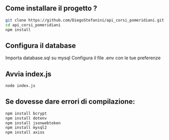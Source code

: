 ## Come installare il progetto ? 

```bash
git clone https://github.com/DiegoStefanini/api_corsi_pomeridiani.git
cd api_corsi_pomeridiani
npm install 
```

## Configura il database

Importa database.sql su mysql 
Configura il file .env con le tue preferenze

## Avvia index.js

```bash
node index.js 
```


## Se dovesse dare errori di compilazione:

```bash
npm install bcrypt
npm install dotenv
npm install jsonwebtoken
npm install mysql2
npm install axios 
```
